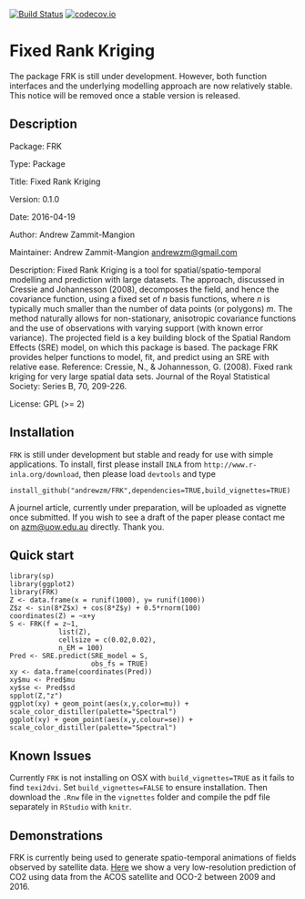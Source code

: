 [![Build Status](https://travis-ci.org/andrewzm/FRK.svg)](https://travis-ci.org/andrewzm/FRK)
[![codecov.io](http://codecov.io/github/andrewzm/FRK/coverage.svg?branch=master)](http://codecov.io/github/andrewzm/FRK?branch=master)


Fixed Rank Kriging
================

The package FRK is still under development. However, both function interfaces and the underlying modelling approach are now relatively stable. This notice will be removed once a stable version is released.

Description
------------

Package: FRK

Type: Package

Title: Fixed Rank Kriging

Version: 0.1.0

Date: 2016-04-19

Author: Andrew Zammit-Mangion

Maintainer: Andrew Zammit-Mangion <andrewzm@gmail.com>

Description: Fixed Rank Kriging is a tool for spatial/spatio-temporal modelling and prediction with large datasets. The approach, discussed in Cressie and Johannesson (2008), decomposes the field, and hence the covariance function, using a fixed set of *n* basis functions, where *n* is typically much smaller than the number of data points (or polygons) *m*. The method naturally allows for non-stationary, anisotropic covariance functions and the use of observations with varying support (with known error variance). The projected field is a
    key building block of the Spatial Random Effects (SRE) model, on which this package is based. The package FRK provides helper functions to model, fit, and predict using an SRE with relative ease. Reference: Cressie, N., & Johannesson, G. (2008). Fixed rank kriging for very large spatial data sets. Journal of the Royal Statistical Society: Series B, 70, 209-226.

License: GPL (>= 2)

Installation 
------------

`FRK` is still under development but stable and ready for use with simple applications. To install, first please install `INLA` from `http://www.r-inla.org/download`, then please load `devtools` and type

    install_github("andrewzm/FRK",dependencies=TRUE,build_vignettes=TRUE)

A journel article, currently under preparation, will be uploaded as vignette once submitted. If you wish to see a draft of the paper please contact me on azm@uow.edu.au directly. Thank you.

Quick start
------------

    library(sp)
    library(ggplot2)
    library(FRK)
    Z <- data.frame(x = runif(1000), y= runif(1000))
    Z$z <- sin(8*Z$x) + cos(8*Z$y) + 0.5*rnorm(100)
    coordinates(Z) = ~x+y
    S <- FRK(f = z~1,
                list(Z),
                cellsize = c(0.02,0.02),
                n_EM = 100)
    Pred <- SRE.predict(SRE_model = S,
                        obs_fs = TRUE)              
    xy <- data.frame(coordinates(Pred))
    xy$mu <- Pred$mu
    xy$se <- Pred$sd
    spplot(Z,"z")
    ggplot(xy) + geom_point(aes(x,y,color=mu)) + scale_color_distiller(palette="Spectral")
    ggplot(xy) + geom_point(aes(x,y,colour=se)) + scale_color_distiller(palette="Spectral")
    
    

Known Issues
------------

Currently `FRK` is not installing on OSX with `build_vignettes=TRUE` as it fails to find `texi2dvi`. Set `build_vignettes=FALSE` to ensure installation. Then download the `.Rnw` file in the `vignettes` folder and compile the pdf file separately in `RStudio` with `knitr`. 


Demonstrations
--------------

FRK is currently being used to generate spatio-temporal animations of fields observed by satellite data. [Here](https://www.youtube.com/watch?v=_kPa8VoeSdM) we show a very low-resolution prediction of CO2 using data from the ACOS satellite and OCO-2 between 2009 and 2016.